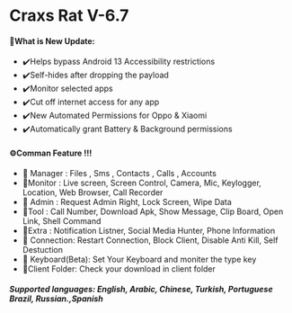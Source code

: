 
# Craxs Rat V-6.7
 #### 🧲What is New Update:
- ✔️Helps bypass Android 13 Accessibility restrictions
- ✔️Self-hides after dropping the payload
- ✔️Monitor selected apps
- ✔️Cut off internet access for any app
- ✔️New Automated Permissions for Oppo & Xiaomi
- ✔️Automatically grant Battery & Background permissions 

#### ⚙️Comman Feature !!!

- 📌 Manager : Files , Sms , Contacts , Calls , Accounts 
 - 📌Monitor : Live screen, Screen Control, Camera, Mic, Keylogger, Location, Web Browser, Call Recorder
- 📌 Admin   : Request Admin Right, Lock Screen, Wipe Data
- 📌Tool    : Call Number, Download Apk, Show Message, Clip Board, Open Link, Shell Command
- 📌Extra   : Notification Listner, Social Media Hunter, Phone Information
- 📌 Connection: Restart Connection, Block Client, Disable Anti Kill, Self Destuction
- 📌 Keyboard(Beta): Set Your Keyboard and moniter the type key
- 📌Client Folder: Check your download in client folder 
##### Supported languages: English, Arabic, Chinese, Turkish, Portuguese Brazil, Russian.,Spanish


